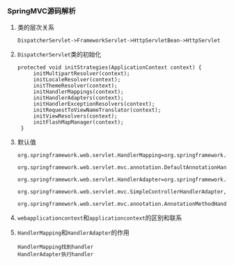 ### SpringMVC源码解析

1. 类的层次关系

   ```
   DispatcherServlet->FrameworkServlet->HttpServletBean->HttpServlet
   ```

2. `DispatcherServlet`类的初始化

   ```
   protected void initStrategies(ApplicationContext context) {
   		initMultipartResolver(context);
   		initLocaleResolver(context);
   		initThemeResolver(context);
   		initHandlerMappings(context);
   		initHandlerAdapters(context);
   		initHandlerExceptionResolvers(context);
   		initRequestToViewNameTranslator(context);
   		initViewResolvers(context);
   		initFlashMapManager(context);
   	}
   ```

3. 默认值

   ```properties
   org.springframework.web.servlet.HandlerMapping=org.springframework.web.servlet.handler.BeanNameUrlHandlerMapping,\
   	org.springframework.web.servlet.mvc.annotation.DefaultAnnotationHandlerMapping
   
   org.springframework.web.servlet.HandlerAdapter=org.springframework.web.servlet.mvc.HttpRequestHandlerAdapter,\
   	org.springframework.web.servlet.mvc.SimpleControllerHandlerAdapter,\
   	org.springframework.web.servlet.mvc.annotation.AnnotationMethodHandlerAdapter
   ```

4. `webapplicationcontext`和`applicationcontext`的区别和联系

5. `HandlerMapping`和`HandlerAdapter`的作用

   ```
   HandlerMapping找到handler
   HandlerAdapter执行handler
   ```

   

   

